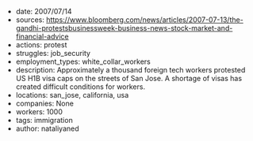 - date: 2007/07/14
- sources: https://www.bloomberg.com/news/articles/2007-07-13/the-gandhi-protestsbusinessweek-business-news-stock-market-and-financial-advice
- actions: protest
- struggles: job_security
- employment_types: white_collar_workers
- description: Approximately a thousand foreign tech workers protested US H1B visa caps on the streets of San Jose. A shortage of visas has created difficult conditions for workers.
- locations: san_jose, california, usa
- companies: None
- workers: 1000
- tags: immigration
- author: nataliyaned
